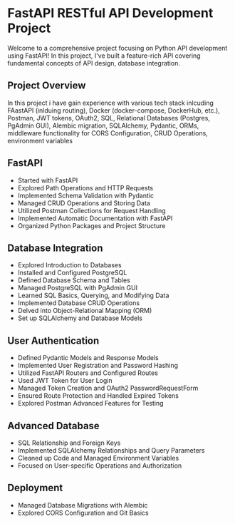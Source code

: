 # FastAPI RESTful API Development Project

<p> Welcome to a comprehensive project focusing on Python API development using FastAPI! In this project, I've built a feature-rich API covering fundamental concepts of API design, 
  database integration.</p> 
<!--   , testing with pytest, and establishing a CI/CD pipeline using GitHub Actions. -->

## Project Overview
<p>In this project i have gain experience with various tech stack inlcuding FAastAPI (inlduing routing), Docker (docker-compose, DockerHub, etc.), Postman, JWT tokens, OAuth2, SQL, 
  Relational Databases (Postgres, PgAdmin GUI), Alembic migration, SQLAlchemy, Pydantic, ORMs, middleware functionality for CORS Configuration, CRUD Operations, environment variables
</p>

## FastAPI
- Started with FastAPI
- Explored Path Operations and HTTP Requests
- Implemented Schema Validation with Pydantic
- Managed CRUD Operations and Storing Data
- Utilized Postman Collections for Request Handling
- Implemented Automatic Documentation with FastAPI
- Organized Python Packages and Project Structure

## Database Integration
- Explored Introduction to Databases
- Installed and Configured PostgreSQL
- Defined Database Schema and Tables
- Managed PostgreSQL with PgAdmin GUI
- Learned SQL Basics, Querying, and Modifying Data
- Implemented Database CRUD Operations
- Delved into Object-Relational Mapping (ORM)
- Set up SQLAlchemy and Database Models

## User Authentication
- Defined Pydantic Models and Response Models
- Implemented User Registration and Password Hashing
- Utilized FastAPI Routers and Configured Routes
- Used JWT Token for User Login
- Managed Token Creation and OAuth2 PasswordRequestForm
- Ensured Route Protection and Handled Expired Tokens
- Explored Postman Advanced Features for Testing

## Advanced Database
- SQL Relationship and Foreign Keys
- Implemented SQLAlchemy Relationships and Query Parameters
- Cleaned up Code and Managed Environment Variables
- Focused on User-specific Operations and Authorization

## Deployment
- Managed Database Migrations with Alembic
- Explored CORS Configuration and Git Basics
<!-- - Set up a Production Environment with NGINX
- Explored Dockerization and Docker Compose for Production
- CI/CD and GitHub Actions
- Implemented Testing Strategies and Set up Continuous Integration
- Explored Building Docker Images and Deployment to Ubuntu -->

<!-- 
## Testing
- Explored Testing in FastAPI
- Wrote and Ran Tests with pytest
- Utilized Parametrization and Testing Classes
- Managed Fixtures for Database Interaction
- Used TestClient for API Testing
- Handled Test Environments and Cleanup

## CI/CD Pipeline
- Covered CI/CD Concepts
- Set up GitHub Actions and Configured Jobs
- Managed Python and Dependencies in CI/CD
- Explored Environment Variables and GitHub Secrets
- Ensured Testing in the CI/CD Pipeline
- Practiced Building Docker Images and Deployment
-->
